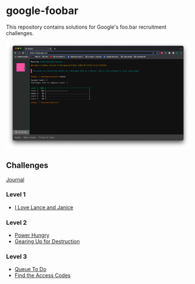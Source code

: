 # google-foobar
This repository contains solutions for Google's foo.bar recruitment challenges.

![](google-foobar.png)

## Challenges

[Journal](challenges/journal.md)

### Level 1

- [I Love Lance and Janice](challenges/l1-i-love-lance-and-janice.md)

### Level 2

- [Power Hungry](challenges/l2-power-hungry.md)
- [Gearing Up for Destruction](challenges/l2-gearing-up-for-destruction.md)

### Level 3

- [Queue To Do](challenges/l3-queue-to-do.md)
- [Find the Access Codes](challenges/l3-find-the-access-codes.md)
